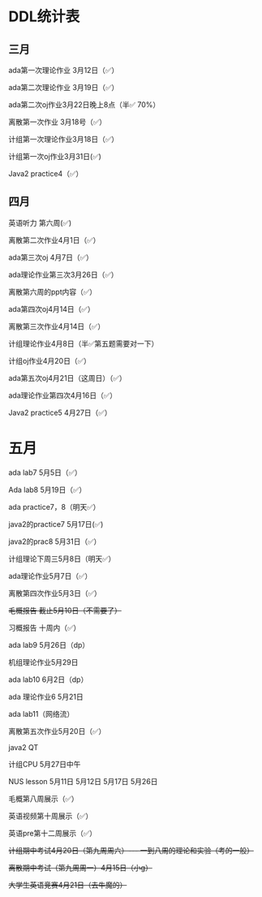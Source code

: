 # DDL统计表

## 三月

ada第一次理论作业 3月12日（✅）

ada第二次理论作业 3月19日（✅）

ada第二次oj作业3月22日晚上8点（半✅ 70%）

离散第一次作业 3月18号（✅）

计组第一次理论作业3月18日（✅）

计组第一次oj作业3月31日(✅)

Java2 practice4（✅）



## 四月

英语听力 第六周(✅)

离散第二次作业4月1日（✅）

ada第三次oj 4月7日（✅）

ada理论作业第三次3月26日（✅）



离散第六周的ppt内容（✅）

ada第四次oj4月14日（✅）

离散第三次作业4月14日（✅）

计组理论作业4月8日（半✅第五题需要对一下）

计组oj作业4月20日（✅）

ada第五次oj4月21日（这周日）（✅）

ada理论作业第四次4月16日（✅）

Java2 practice5 4月27日（✅）

# 五月

ada lab7 5月5日（✅）

Ada lab8 5月19日（✅）

ada practice7，8（明天✅）

java2的practice7 5月17日(✅)

java2的prac8 5月31日（✅）

计组理论下周三5月8日（明天✅）

ada理论作业5月7日（✅）

离散第四次作业5月3日（✅）

~~毛概报告 截止5月10日（不需要了）~~

习概报告 十周内（✅）

ada lab9 5月26日（dp）

机组理论作业5月29日

ada lab10 6月2日（dp）

ada 理论作业6 5月21日

ada lab11（网络流）

离散第五次作业5月20日（✅）



java2 QT

计组CPU 5月27日中午

NUS lesson 5月11日 5月12日 5月17日 5月26日

毛概第八周展示（✅）

英语视频第十周展示（✅）

英语pre第十二周展示（✅）

~~计组期中考试4月20日（第九周周六）---  一到八周的理论和实验（考的一般）~~

~~离散期中考试（第九周周一）4月15日（小g）~~

~~大学生英语竞赛4月21日（去牛魔的）~~
